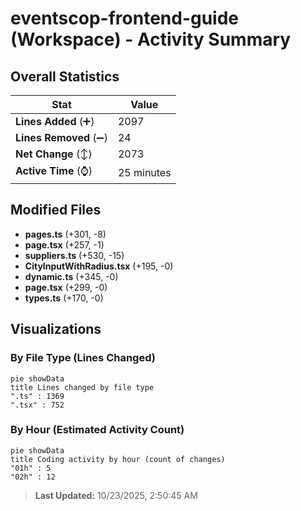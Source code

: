# eventscop-frontend-guide (Workspace) - Activity Summary 

## Overall Statistics

| Stat                   | Value                                                             |
| ---------------------- | ----------------------------------------------------------------- |
| **Lines Added** (➕)   | 2097                                          |
| **Lines Removed** (➖) | 24                                        |
| **Net Change** (↕)    | 2073                |
| **Active Time** (⌚)   | 25 minutes |


## Modified Files
- **pages.ts** (+301, -8)
- **page.tsx** (+257, -1)
- **suppliers.ts** (+530, -15)
- **CityInputWithRadius.tsx** (+195, -0)
- **dynamic.ts** (+345, -0)
- **page.tsx** (+299, -0)
- **types.ts** (+170, -0)

## Visualizations

### By File Type (Lines Changed)

```mermaid
pie showData
title Lines changed by file type
".ts" : 1369
".tsx" : 752
```

### By Hour (Estimated Activity Count)

```mermaid
pie showData
title Coding activity by hour (count of changes)
"01h" : 5
"02h" : 12
```


> **Last Updated:** 10/23/2025, 2:50:45 AM